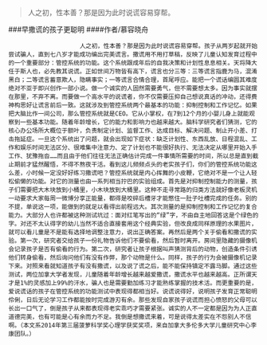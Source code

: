 > 人之初，性本善？那是因为此时说谎容易穿帮。

###早撒谎的孩子更聪明
####作者/慕容晓舟

						人之初，性本善？那是因为此时说谎容易穿帮。孩子从两岁起就开始尝试骗人，直到七八岁才能成功编出完美谎言。撒谎用不用打草稿，反映了儿童认知发育过程中的一个重要部分：管控系统的功能。这个系统跟成年后的自我决策和计划性息息相关。天将降大任于斯人也，必先教其说谎。正如世间万物皆有高下，谎言也分三等：三等谎言指鹿为马，混淆黑白；二等谎言蓄意欺人，隐瞒事实；一等谎言合情合理，首尾呼应。能把一个谎话编圆其难度绝对不亚于即兴创作一部小说。做一个诚实的人固然需要勇气，但不需要想太多。因为事实就摆在那里，不弃不离。而要做一个高水平的说谎者，你不仅需要压抑自己想说真话的冲动，还得费神构思好让谎言前后一致。这就涉及到管控系统两个最基本的功能：抑制控制和工作记忆。如果把大脑比作一间公司，那么管控系统就是CEO。它从小掌权，在7到12个月的小婴儿身上就能观察到一些基本功能。随着年龄增长，它的能力和影响力也越来越大。脑科学研究者们猜测，它的核心办公场所大概位于额叶，负责制定计划、监督工作、达成目标、解决问题、制止开小差、打击拖延症。一旦这个系统出了问题，就会出现如下症状：缺乏计划性、东西乱放、日程混乱、工作和娱乐时间无法区分、很难集中注意力、定了计划也不能很好执行、无法决定从哪里开始入手工作、犹豫拖沓……而且由于他们往往无法正确估计完成一件事情所需要的时间，所以总是直到截止期前才猛然醒悟，不得不熬夜干活。看到这儿频频点头的老实孩子们，你们的管控系统功能这么差，小时候一定没好好练习撒谎吧？管控系统就是内心挥舞的小皮鞭，它绝对不是一个让人轻松偷懒的功能。对它的测量也由一系列相当拧巴的实验组成。首先是对抑制控制能力的测量，孩子们需要把大木块放到小桶里，小木块放到大桶里。这种不走寻常路的归类方法就好像老板灵机一动要求大家每周一微博分享正能量，都得是咬碎后槽牙才能憋住一肚子吐槽完成的任务。别的不提，单说这一项，能做到的就足以看得出前程远大。其次测量的是抑制控制和工作记忆的复合能力。大部分人也许都被这种测试坑过：面对红笔写出的“绿”字，不由自主地回答这是个绿色的字。对还不太认得字的幼儿当然不适合直接套用这个经典实验，但改良成同样原理的水果图片，就可以看儿童是不是能有选择地调整注意力，说出正确答案。再然后是两个关于偷看和撒谎的实验。第一次，研究者交给孩子一份礼物告诉他们不要偷看，然后暂时离开。房间里隐藏的摄像机会记录孩子是否有偷看的行为。第二次，研究者让孩子根据叫声猜测背后的动物，创造条件引诱他们转身偷看，然后询问他们有没有作弊，那个动物是什么。同样，孩子的行为会被摄像机记录下来。对照来看就知道孩子有没有撒谎，以及说了谎之后，能不能保持镇定不露马脚。通过这些测试，两位加拿大学者发现，儿童随着年龄增长越来越爱撒谎，撒谎水平也越来越高。正所谓天才是1%的灵感加上99%的汗水，骗人也是需要勤加练习才能熟练掌握的技术活。而更重要的是，爱说谎话的孩子在管控系统的功能测试中表现得都相当好。说谎说得好，说明孩子发育正常聪明伶俐，日后无论学习工作都能按时完成游刃有余。那些发现自家孩子说谎而担心愤怒的父母可以长出一口气了，倒是孩子从来都表现得老实乖巧才需要紧张。诚实的人不一定都是因为为人正直道德完美，也有可能是心有余而力不足。我倒是想撒谎来着，可是说得太差实在不怨别人不信啊。（本文系2014年第三届菠萝科学奖心理学获奖奖项，来自加拿大多伦多大学儿童研究中心李康团队。）			  		